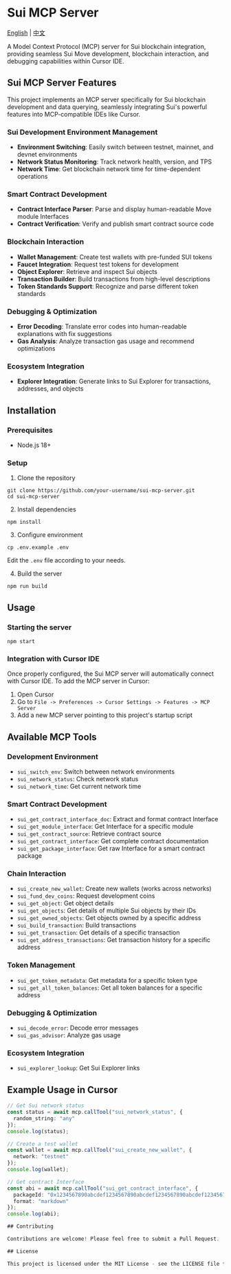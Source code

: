 # Sui MCP Server

[English](README.md) | [中文](README.zh-CN.md)

A Model Context Protocol (MCP) server for Sui blockchain integration, providing seamless Sui Move development, blockchain interaction, and debugging capabilities within Cursor IDE.

## Sui MCP Server Features

This project implements an MCP server specifically for Sui blockchain development and data querying, seamlessly integrating Sui's powerful features into MCP-compatible IDEs like Cursor.

### Sui Development Environment Management
- **Environment Switching**: Easily switch between testnet, mainnet, and devnet environments
- **Network Status Monitoring**: Track network health, version, and TPS
- **Network Time**: Get blockchain network time for time-dependent operations

### Smart Contract Development
- **Contract Interface Parser**: Parse and display human-readable Move module Interfaces
- **Contract Verification**: Verify and publish smart contract source code

### Blockchain Interaction
- **Wallet Management**: Create test wallets with pre-funded SUI tokens
- **Faucet Integration**: Request test tokens for development
- **Object Explorer**: Retrieve and inspect Sui objects
- **Transaction Builder**: Build transactions from high-level descriptions
- **Token Standards Support**: Recognize and parse different token standards

### Debugging & Optimization
- **Error Decoding**: Translate error codes into human-readable explanations with fix suggestions
- **Gas Analysis**: Analyze transaction gas usage and recommend optimizations

### Ecosystem Integration
- **Explorer Integration**: Generate links to Sui Explorer for transactions, addresses, and objects

## Installation

### Prerequisites
- Node.js 18+

### Setup

1. Clone the repository
```
git clone https://github.com/your-username/sui-mcp-server.git
cd sui-mcp-server
```

2. Install dependencies
```
npm install
```

3. Configure environment
```
cp .env.example .env
```
Edit the `.env` file according to your needs.

4. Build the server
```
npm run build
```

## Usage

### Starting the server
```
npm start
```

### Integration with Cursor IDE

Once properly configured, the Sui MCP server will automatically connect with Cursor IDE. To add the MCP server in Cursor:
1. Open Cursor
2. Go to `File -> Preferences -> Cursor Settings -> Features -> MCP Server`
3. Add a new MCP server pointing to this project's startup script

## Available MCP Tools

### Development Environment
- `sui_switch_env`: Switch between network environments
- `sui_network_status`: Check network status
- `sui_network_time`: Get current network time

### Smart Contract Development
- `sui_get_contract_interface_doc`: Extract and format contract Interface
- `sui_get_module_interface`: Get Interface for a specific module
- `sui_get_contract_source`: Retrieve contract source
- `sui_get_contract_interface`: Get complete contract documentation
- `sui_get_package_interface`: Get raw Interface for a smart contract package

### Chain Interaction
- `sui_create_new_wallet`: Create new wallets (works across networks)
- `sui_fund_dev_coins`: Request development coins
- `sui_get_object`: Get object details
- `sui_get_objects`: Get details of multiple Sui objects by their IDs
- `sui_get_owned_objects`: Get objects owned by a specific address
- `sui_build_transaction`: Build transactions
- `sui_get_transaction`: Get details of a specific transaction
- `sui_get_address_transactions`: Get transaction history for a specific address

### Token Management
- `sui_get_token_metadata`: Get metadata for a specific token type
- `sui_get_all_token_balances`: Get all token balances for a specific address

### Debugging & Optimization
- `sui_decode_error`: Decode error messages
- `sui_gas_advisor`: Analyze gas usage

### Ecosystem Integration
- `sui_explorer_lookup`: Get Sui Explorer links

## Example Usage in Cursor

```typescript
// Get Sui network status
const status = await mcp.callTool("sui_network_status", {
  random_string: "any"
});
console.log(status);

// Create a test wallet
const wallet = await mcp.callTool("sui_create_new_wallet", {
  network: "testnet"
});
console.log(wallet);

// Get contract Interface
const abi = await mcp.callTool("sui_get_contract_interface", {
  packageId: "0x1234567890abcdef1234567890abcdef1234567890abcdef1234567890abcdef",
  format: "markdown"
});
console.log(abi);

## Contributing

Contributions are welcome! Please feel free to submit a Pull Request.

## License

This project is licensed under the MIT License - see the LICENSE file for details.
